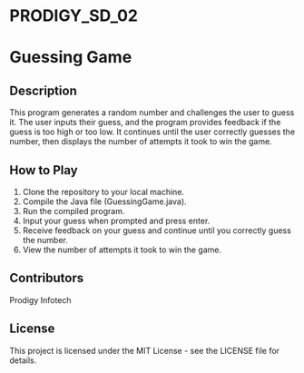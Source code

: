 # PRODIGY_SD_02
# Guessing Game
## Description
This program generates a random number and challenges the user to guess it. The user inputs their guess, and the program provides feedback if the guess is too high or too low. It continues until the user correctly guesses the number, then displays the number of attempts it took to win the game.

## How to Play

1. Clone the repository to your local machine.
2. Compile the Java file (GuessingGame.java).
3. Run the compiled program.
4. Input your guess when prompted and press enter.
5. Receive feedback on your guess and continue until you correctly guess the number.
6. View the number of attempts it took to win the game.

## Contributors
Prodigy Infotech
## License
This project is licensed under the MIT License - see the LICENSE file for details.
